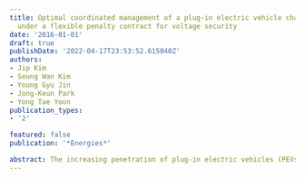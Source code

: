 ```yaml
---
title: Optimal coordinated management of a plug-in electric vehicle charging station
  under a flexible penalty contract for voltage security
date: '2016-01-01'
draft: true
publishDate: '2022-04-17T23:53:52.615040Z'
authors:
- Jip Kim
- Seung Wan Kim
- Young Gyu Jin
- Jong-Keun Park
- Yong Tae Yoon
publication_types:
- '2'

featured: false
publication: '*Energies*'

abstract: The increasing penetration of plug-in electric vehicles (PEVs) may cause a low-voltage problem in the distribution network. In particular, the introduction of charging stations where multiple PEVs are simultaneously charged at the same bus can aggravate the low-voltage problem. Unlike a distribution network operator (DNO) who has the overall responsibility for stable and reliable network operation, a charging station operator (CSO) may schedule PEV charging without consideration for the resulting severe voltage drop. Therefore, there is a need for the DNO to impose a coordination measure to induce the CSO to adjust its charging schedule to help mitigate the voltage problem. Although the current time-of-use (TOU) tariff is an indirect coordination measure that can motivate the CSO to shift its charging demand to off-peak time by imposing a high rate at the peak time, it is limited by its rigidity in that the network voltage condition cannot be flexibly reflected in the tariff. Therefore, a flexible penalty contract (FPC) for voltage security to be used as a direct coordination measure is proposed. In addition, the optimal coordinated management is formulated. Using the Pacific Gas and Electric Company (PG&E) 69-bus test distribution network, the effectiveness of the coordination was verified by comparison with the current TOU tariff.
---
```


